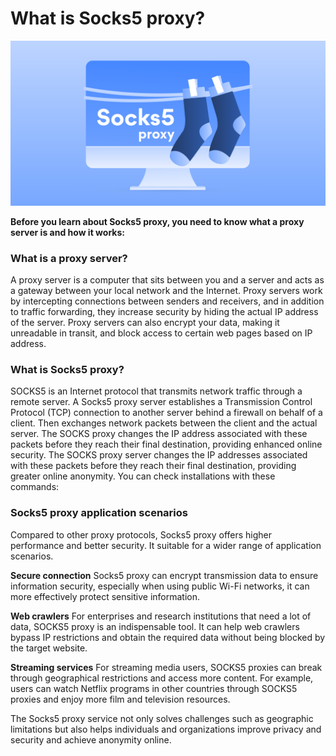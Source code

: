 # What is Socks5 proxy?
![Socks5 proxy](https://github.com/IPXProxy/Types-of-proxy-servers/blob/main/Types-of-proxy-servers/socks5%20proxy1.png)

**Before you learn about Socks5 proxy, you need to know what a proxy server is and how it works:** 
<h3>What is a proxy server?</h3>
A proxy server is a computer that sits between you and a server and acts as a gateway between your local network and the Internet. Proxy servers work by intercepting connections between senders and receivers, and in addition to traffic forwarding, they increase security by hiding the actual IP address of the server. Proxy servers can also encrypt your data, making it unreadable in transit, and block access to certain web pages based on IP address.

<h3>What is Socks5 proxy?</h3>
SOCKS5 is an Internet protocol that transmits network traffic through a remote server. A Socks5 proxy server establishes a Transmission Control Protocol (TCP) connection to another server behind a firewall on behalf of a client. Then exchanges network packets between the client and the actual server. The SOCKS proxy changes the IP address associated with these packets before they reach their final destination, providing enhanced online security. The SOCKS proxy server changes the IP addresses associated with these packets before they reach their final destination, providing greater online anonymity.
You can check installations with these commands:

<h3>Socks5 proxy application scenarios</h3>
Compared to other proxy protocols, Socks5 proxy offers higher performance and better security. It suitable for a wider range of application scenarios.

**Secure connection** 
Socks5 proxy can encrypt transmission data to ensure information security, especially when using public Wi-Fi networks, it can more effectively protect sensitive information.

**Web crawlers** 
For enterprises and research institutions that need a lot of data, SOCKS5 proxy is an indispensable tool. It can help web crawlers bypass IP restrictions and obtain the required data without being blocked by the target website.

**Streaming services** 
For streaming media users, SOCKS5 proxies can break through geographical restrictions and access more content. For example, users can watch Netflix programs in other countries through SOCKS5 proxies and enjoy more film and television resources.

The Socks5 proxy service not only solves challenges such as geographic limitations but also helps individuals and organizations improve privacy and security and achieve anonymity online.
